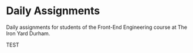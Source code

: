 # Daily Assignments
Daily assignments for students of the Front-End Engineering course at The Iron Yard Durham.

TEST
